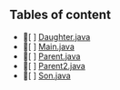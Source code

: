 ## Tables of content
- 📄[ ] [Daughter.java](./Daughter.java)
- 📄[ ] [Main.java](./Main.java)
- 📄[ ] [Parent.java](./Parent.java)
- 📄[ ] [Parent2.java](./Parent2.java)
- 📄[ ] [Son.java](./Son.java)

